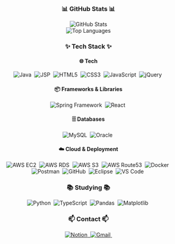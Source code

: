 <h3 align="center">📊 GitHub Stats 📊</h3>
<div align="center">
  <img src="https://github-readme-stats.vercel.app/api?username=JELKOV&show_icons=true&theme=radical&include_all_commits=true&count_private=true" alt="GitHub Stats" />
  <br />
  <img src="https://github-readme-stats.vercel.app/api/top-langs/?username=JELKOV&layout=compact&theme=radical&hide=css,html" alt="Top Languages" />
</div>

<h3 align="center">✨ Tech Stack ✨</h3>
<div align="center">
  <h4>🌐 Tech</h4>
  <img src="https://img.shields.io/badge/java-007396.svg?style=for-the-badge&logo=java&logoColor=white" alt="Java" />&nbsp;
  <img src="https://img.shields.io/badge/jsp-007396.svg?style=for-the-badge&logo=jsp&logoColor=white" alt="JSP" />&nbsp;
  <img src="https://img.shields.io/badge/HTML5-E34F26.svg?style=for-the-badge&logo=html5&logoColor=white" alt="HTML5" />&nbsp;
  <img src="https://img.shields.io/badge/CSS3-1572B6.svg?style=for-the-badge&logo=css3&logoColor=white" alt="CSS3" />&nbsp;
  <img src="https://img.shields.io/badge/JavaScript-F7DF1E.svg?style=for-the-badge&logo=javascript&logoColor=black" alt="JavaScript" />&nbsp;
  <img src="https://img.shields.io/badge/jQuery-0769AD.svg?style=for-the-badge&logo=jquery&logoColor=white" alt="jQuery" />&nbsp;
  <h4>📦 Frameworks & Libraries</h4>
  <img src="https://img.shields.io/badge/Spring Framework-6DB33F.svg?style=for-the-badge&logo=spring&logoColor=white" alt="Spring Framework" />&nbsp;
  <img src="https://img.shields.io/badge/React-20232a.svg?style=for-the-badge&logo=react&logoColor=61DAFB" alt="React" />&nbsp;
  <h4>🗄️ Databases</h4>
  <img src="https://img.shields.io/badge/MySQL-4479A1.svg?style=for-the-badge&logo=mysql&logoColor=white" alt="MySQL" />&nbsp;
  <img src="https://img.shields.io/badge/Oracle-F80000.svg?style=for-the-badge&logo=oracle&logoColor=white" alt="Oracle" />&nbsp;
  <h4>☁️ Cloud & Deployment</h4>
  <img src="https://img.shields.io/badge/AWS EC2-FF9900.svg?style=for-the-badge&logo=amazon-aws&logoColor=white" alt="AWS EC2" />&nbsp;
  <img src="https://img.shields.io/badge/AWS RDS-527FFF.svg?style=for-the-badge&logo=amazon-aws&logoColor=white" alt="AWS RDS" />&nbsp;
  <img src="https://img.shields.io/badge/AWS S3-569A31.svg?style=for-the-badge&logo=amazon-s3&logoColor=white" alt="AWS S3" />&nbsp;
  <img src="https://img.shields.io/badge/AWS Route53-FB7206.svg?style=for-the-badge&logo=amazon-route53&logoColor=white" alt="AWS Route53" />&nbsp;
  <img src="https://img.shields.io/badge/Docker-2496ED.svg?style=for-the-badge&logo=docker&logoColor=white" alt="Docker" />&nbsp;
  <img src="https://img.shields.io/badge/Postman-FF6C37.svg?style=for-the-badge&logo=postman&logoColor=white" alt="Postman" />&nbsp;
  <img src="https://img.shields.io/badge/GitHub-181717.svg?style=for-the-badge&logo=github&logoColor=white" alt="GitHub" />&nbsp;
  <img src="https://img.shields.io/badge/Eclipse-2C2255.svg?style=for-the-badge&logo=eclipse&logoColor=white" alt="Eclipse" />&nbsp;
  <img src="https://img.shields.io/badge/VScode-0078D4.svg?style=for-the-badge&logo=visual-studio-code&logoColor=white" alt="VS Code" />&nbsp;
</div>

<h3 align="center">📚 Studying 📚</h3>
<div align="center">
  <img src="https://img.shields.io/badge/python-3670A0?style=for-the-badge&logo=python&logoColor=ffdd54" alt="Python" />&nbsp;
  <img src="https://img.shields.io/badge/typescript-007ACC.svg?style=for-the-badge&logo=typescript&logoColor=white" alt="TypeScript" />&nbsp;
  <img src="https://img.shields.io/badge/pandas-150458.svg?style=for-the-badge&logo=pandas&logoColor=white" alt="Pandas" />&nbsp;
  <img src="https://img.shields.io/badge/matplotlib-11557c.svg?style=for-the-badge&logo=matplotlib&logoColor=white" alt="Matplotlib" />&nbsp;
</div>

<h3 align="center">📫 Contact 📫</h3>
<div align="center">
  <a href="https://jelkov-developer.notion.site/49ba695ecae34a729cce1f8b250c4502?pvs=4">
    <img src="https://img.shields.io/badge/Notion-F3F3F3?style=for-the-badge&logo=notion&logoColor=black" alt="Notion" />&nbsp;
  </a>
  <a href="mailto:ajh4234@gmail.com">
    <img src="https://img.shields.io/badge/ajh4234@gmail.com-D14836?style=for-the-badge&logo=gmail&logoColor=white" alt="Gmail" />&nbsp;
  </a>
</div>
